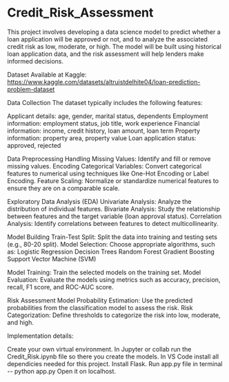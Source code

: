 # Credit_Risk_Assessment
This project involves developing a data science model to predict whether a loan application will be approved or not, and to analyze the associated credit risk as low, moderate, or high. The model will be built using historical loan application data, and the risk assessment will help lenders make informed decisions.

Dataset Available at Kaggle: https://www.kaggle.com/datasets/altruistdelhite04/loan-prediction-problem-dataset

Data Collection The dataset typically includes the following features:

Applicant details: age, gender, marital status, dependents Employment information: employment status, job title, work experience Financial information: income, credit history, loan amount, loan term Property information: property area, property value Loan application status: approved, rejected

Data Preprocessing Handling Missing Values: Identify and fill or remove missing values. Encoding Categorical Variables: Convert categorical features to numerical using techniques like One-Hot Encoding or Label Encoding. Feature Scaling: Normalize or standardize numerical features to ensure they are on a comparable scale.

Exploratory Data Analysis (EDA) Univariate Analysis: Analyze the distribution of individual features. Bivariate Analysis: Study the relationship between features and the target variable (loan approval status). Correlation Analysis: Identify correlations between features to detect multicollinearity.

Model Building Train-Test Split: Split the data into training and testing sets (e.g., 80-20 split). Model Selection: Choose appropriate algorithms, such as: Logistic Regression Decision Trees Random Forest Gradient Boosting Support Vector Machine (SVM)

Model Training: Train the selected models on the training set. Model Evaluation: Evaluate the models using metrics such as accuracy, precision, recall, F1 score, and ROC-AUC score.

Risk Assessment Model Probability Estimation: Use the predicted probabilities from the classification model to assess the risk. Risk Categorization: Define thresholds to categorize the risk into low, moderate, and high.

Implementation details:

Create your own virtual environment.
In Jupyter or collab run the Credit_Risk.ipynb file so there you create the models.
In VS Code install all dependicies needed for this project.
Install Flask.
Run app.py file in terminal -- python app.py
Open it on localhost.
